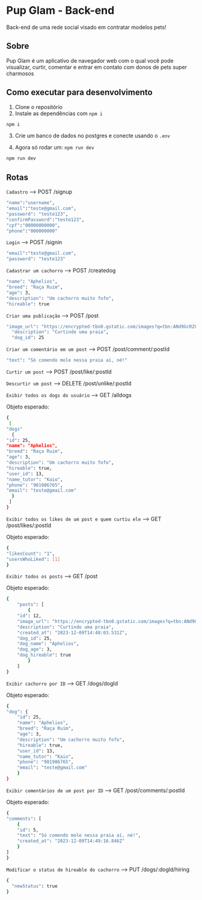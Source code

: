 # Pup Glam - Back-end

Back-end de uma rede social visado em contratar modelos pets!

## Sobre

Pup Glam é um aplicativo de navegador web com o qual você pode visualizar, curtir, comentar e entrar em contato com donos de pets super charmosos

## Como executar para desenvolvimento

1. Clone o repositório
2. Instale as dependências com `npm i`

```bash
npm i
```

3. Crie um banco de dados no postgres e conecte usando o `.env`

4. Agora só rodar um: `npm run dev`

```bash
npm run dev
```

## Rotas

`Cadastro` --> POST /signup

```bash
"name":"username",
"email":"teste@gmail.com",
"password": "teste123",
"confirmPassword":"teste123",
"cpf":"00000000000",
"phone":"000000000"
```

`Login` --> POST /signin

```bash
"email":"teste@gmail.com",
"password": "teste123"
```

`Cadastrar um cachorro` --> POST /createdog

```bash
"name": "Aphelios",
"breed": "Raça Ruim",
"age": 3,
"description": "Um cachorro muito fofo",
"hireable": true
```

`Criar uma publicação` --> POST /post

```bash
"image_url": "https://encrypted-tbn0.gstatic.com/images?q=tbn:ANd9GcRZ87KISbGQ_Fsa_K5JbYODb2CCpFPnua59zw&usqp=CAU",
  "description": "Curtindo uma praia",
  "dog_id": 25
```

`Criar um comentário em um post` --> POST /post/comment/:postId

```bash
"text": "Só comendo mole nessa praia aí, né!"
```

`Curtir um post` --> POST /post/like/:postId

`Descurtir um post` --> DELETE /post/unlike/:postId

`Exibir todos os dogs do usuário` --> GET /alldogs

Objeto esperado:

```bash
{
 [
"dogs"
  {
"id": 25,
"name": "Aphelios",
"breed": "Raça Ruim",
"age": 3,
"description": "Um cachorro muito fofo",
"hireable": true,
"user_id": 13,
"name_tutor": "Kaio",
"phone": "981986765",
"email": "teste@gmail.com"
  }
 ]
}
```

`Exibir todos os likes de um post e quem curtiu ele` --> GET /post/likes/:postId

Objeto esperado:

```bash
{
"likesCount": "1",
"usersWhoLiked": [1]
}
```

`Exibir todos os posts` --> GET /post

Objeto esperado:

```bash
{
	"posts": [
		{
	"id": 12,
	"image_url": "https://encrypted-tbn0.gstatic.com/images?q=tbn:ANd9GcRZ87KISbGQ_Fsa_K5JbYODb2CCpFPnua59zw&usqp=CAU",
	"description": "Curtindo uma praia",
	"created_at": "2023-12-09T14:48:03.531Z",
	"dog_id": 25,
	"dog_name": "Aphelios",
	"dog_age": 3,
	"dog_hireable": true
		}
	]
}
```

`Exibir cachorro por ID` --> GET /dogs/dogId

Objeto esperado:

```bash
{
"dog": {
	"id": 25,
	"name": "Aphelios",
	"breed": "Raça Ruim",
	"age": 3,
	"description": "Um cachorro muito fofo",
	"hireable": true,
	"user_id": 13,
	"name_tutor": "Kaio",
	"phone": "981986765",
	"email": "teste@gmail.com"
	}
}
```

`Exibir comentários de um post por ID` --> GET /post/comments/:postId

Objeto esperado:

```bash
{
"comments": [
	{
	"id": 5,
	"text": "Só comendo mole nessa praia aí, né!",
	"created_at": "2023-12-09T14:49:16.846Z"
	}
]
}
```

`Modificar o status de hireable do cachorro` --> PUT /dogs/:dogId/hiring

```bash
{
  "newStatus": true
}
```
